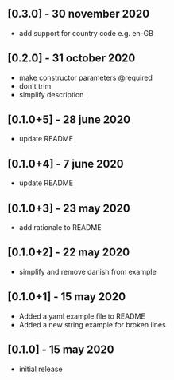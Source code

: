 ## [0.3.0] - 30 november 2020
- add support for country code e.g. en-GB

## [0.2.0] - 31 october 2020
- make constructor parameters @required
- don't trim
- simplify description

## [0.1.0+5] - 28 june 2020
- update README

## [0.1.0+4] - 7 june 2020
- update README

## [0.1.0+3] - 23 may 2020
- add rationale to README

## [0.1.0+2] - 22 may 2020
- simplify and remove danish from example

## [0.1.0+1] - 15 may 2020
- Added a yaml example file to README
- Added a new string example for broken lines

## [0.1.0] - 15 may 2020
- initial release
